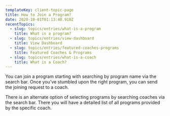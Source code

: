 ```yaml
---
templateKey: client-topic-page
title: How to Join a Program?
date: 2020-10-01T01:13:40.910Z
recentTopics:
  - slug: topics/entries/what-is-a-program
    title: What is a program?
  - slug: topics/entries/view-dashboard
    title: View Dashboard
  - slug: topics/entries/featured-coaches-programs
    title: Featured Coaches & Programs
  - slug: topics/entries/what-is-a-coach
    title: What is a Coach?
---
```

You can join a program starting with searching by program name via the search bar. Once you’ve stumbled upon the right program, you can send the joining request to a coach. 

There is an alternate option of selecting programs by searching coaches via the search bar. There you will have a detailed list of all programs provided by the specific coach.
